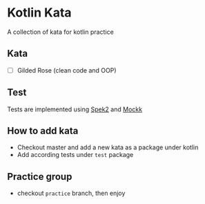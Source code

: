 # Kotlin Kata

A collection of kata for kotlin practice

## Kata
- [ ] Gilded Rose (clean code and OOP)

## Test
Tests are implemented using [Spek2]() and [Mockk]()

## How to add kata
- Checkout master and add a new kata as a package under kotlin
- Add according tests under `test` package

## Practice group
- checkout `practice` branch, then enjoy

